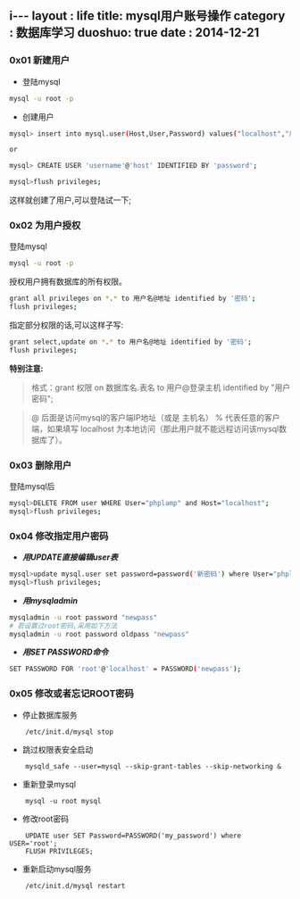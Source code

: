 i---
layout : life
title: mysql用户账号操作
category : 数据库学习
duoshuo: true
date : 2014-12-21
---

<!-- more -->

### 0x01 **新建用户**

+ 登陆mysql

```sh
mysql -u root -p
```

+ 创建用户

```sh
mysql> insert into mysql.user(Host,User,Password) values("localhost","用户名",password("密码"));

or

mysql> CREATE USER 'username'@'host' IDENTIFIED BY 'password';

mysql>flush privileges;
```

这样就创建了用户,可以登陆试一下;


### 0x02 **为用户授权**

登陆mysql

```sh
mysql -u root -p
```

授权用户拥有数据库的所有权限。

```sh
grant all privileges on *.* to 用户名@地址 identified by '密码';
flush privileges;
```

指定部分权限的话,可以这样子写:

```sh
grant select,update on *.* to 用户名@地址 identified by '密码';
flush privileges;
```

**特别注意:**

> 格式：grant 权限 on 数据库名.表名 to 用户@登录主机 identified by "用户密码";

> @ 后面是访问mysql的客户端IP地址（或是 主机名） % 代表任意的客户端，如果填写 localhost 为本地访问（那此用户就不能远程访问该mysql数据库了）。


### 0x03 **删除用户**

登陆mysql后

```sh
mysql>DELETE FROM user WHERE User="phplamp" and Host="localhost";
mysql>flush privileges;
```

### 0x04 **修改指定用户密码**

+ ***用UPDATE直接编辑user表***

```sh
mysql>update mysql.user set password=password('新密码') where User="phplamp";
mysql>flush privileges;
```

+ ***用mysqladmin***

```sh
mysqladmin -u root password "newpass"
# 若设置过root密码,采用如下方法
mysqladmin -u root password oldpass "newpass"
```

+ ***用SET PASSWORD命令***

```sh
SET PASSWORD FOR 'root'@'localhost' = PASSWORD('newpass');
```

### 0x05 修改或者忘记ROOT密码

+ 停止数据库服务

```shell
	/etc/init.d/mysql stop
```

+ 跳过权限表安全启动

```shell
	mysqld_safe --user=mysql --skip-grant-tables --skip-networking &
```

+ 重新登录mysql

```shell
	mysql -u root mysql
```

+ 修改root密码

```shell
	UPDATE user SET Password=PASSWORD('my_password') where USER='root';
    FLUSH PRIVILEGES;
```

+ 重新启动mysql服务

```shell
	/etc/init.d/mysql restart
```